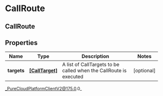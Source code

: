 # CallRoute

## CallRoute

## Properties

|Name | Type | Description | Notes|
|------------ | ------------- | ------------- | -------------|
| **targets** | [**[CallTarget]**]([CallTarget]) | A list of CallTargets to be called when the CallRoute is executed | [optional] |



_PureCloudPlatformClientV2@175.0.0_
